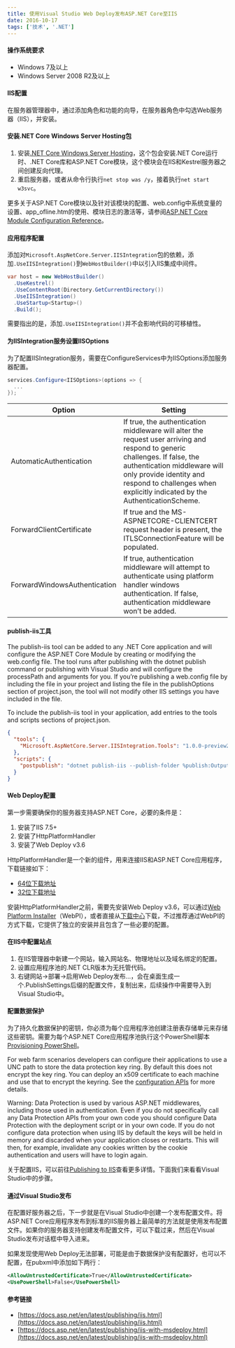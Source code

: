 ```yaml
---
title: 使用Visual Studio Web Deploy发布ASP.NET Core至IIS
date: 2016-10-17
tags: ['技术', '.NET']
---
```


#### 操作系统要求

- Windows 7及以上
- Windows Server 2008 R2及以上

#### IIS配置

在服务器管理器中，通过添加角色和功能的向导，在服务器角色中勾选Web服务器（IIS），并安装。

#### 安装.NET Core Windows Server Hosting包

1. 安装[.NET Core Windows Server Hosting](https://go.microsoft.com/fwlink/?LinkID=827547)，这个包会安装.NET Core运行时、.NET Core库和ASP.NET Core模块，这个模块会在IIS和Kestrel服务器之间创建反向代理。
2. 重启服务器，或者从命令行执行`net stop was /y`，接着执行`net start w3svc`。

更多关于ASP.NET Core模块以及针对该模块的配置、web.config中系统变量的设置、app_ofline.htm的使用、模块日志的激活等，请参阅[ASP.NET Core Module Configuration Reference](https://docs.asp.net/en/latest/hosting/aspnet-core-module.html)。

#### 应用程序配置

添加对`Microsoft.AspNetCore.Server.IISIntegration`包的依赖，添加`.UseIISIntegration()`到`WebHostBuilder()`中以引入IIS集成中间件。

```c#
var host = new WebHostBuilder()
  .UseKestrel()
  .UseContentRoot(Directory.GetCurrentDirectory())
  .UseIISIntegration()
  .UseStartup<Startup>()
  .Build();
```

需要指出的是，添加`.UseIISIntegration()`并不会影响代码的可移植性。

#### 为IISIntegration服务设置IISOptions

为了配置IISIntegration服务，需要在ConfigureServices中为IISOptions添加服务器配置。

```c#
services.Configure<IISOptions>(options => {
  ...
});
```

| Option                       | Setting                                  |
| ---------------------------- | ---------------------------------------- |
| AutomaticAuthentication      | If true, the authentication middleware will alter the request user arriving and respond to generic challenges. If false, the authentication middleware will only provide identity and respond to challenges when explicitly indicated by the AuthenticationScheme. |
| ForwardClientCertificate     | If true and the MS-ASPNETCORE-CLIENTCERT request header is present, the ITLSConnectionFeature will be populated. |
| ForwardWindowsAuthentication | If true, authentication middleware will attempt to authenticate using platform handler windows authentication. If false, authentication middleware won’t be added. |

#### publish-iis工具

The publish-iis tool can be added to any .NET Core application and will configure the ASP.NET Core Module by creating or modifying the web.config file. The tool runs after publishing with the dotnet publish command or publishing with Visual Studio and will configure the processPath and arguments for you. If you’re publishing a web.config file by including the file in your project and listing the file in the publishOptions section of project.json, the tool will not modify other IIS settings you have included in the file.

To include the publish-iis tool in your application, add entries to the tools and scripts sections of project.json.

```json
{
  "tools": {
    "Microsoft.AspNetCore.Server.IISIntegration.Tools": "1.0.0-preview2-final"
  },
  "scripts": {
    "postpublish": "dotnet publish-iis --publish-folder %publish:OutputPath% --framework %publish:FullTargetFramework%"
  }
}
```

#### Web Deploy配置

第一步需要确保你的服务器支持ASP.NET Core，必要的条件是：

1. 安装了IIS 7.5+
2. 安装了HttpPlatformHandler
3. 安装了Web Deploy v3.6

HttpPlatformHandler是一个新的组件，用来连接IIS和ASP.NET Core应用程序，下载链接如下：

- [64位下载地址](http://go.microsoft.com/fwlink/?LinkID=690721)
- [32位下载地址](http://go.microsoft.com/fwlink/?LinkId=690722)

安装HttpPlatformHandler之前，需要先安装Web Deploy v3.6，可以通过[Web Platform Installer](https://www.microsoft.com/web/downloads/platform.aspx)（WebPI），或者直接从[下载中心](https://www.microsoft.com/en-us/download/details.aspx?id=43717)下载，不过推荐通过WebPI的方式下载，它提供了独立的安装并且包含了一些必要的配置。

#### 在IIS中配置站点

1. 在IIS管理器中新建一个网站，输入网站名、物理地址以及域名绑定的配置。
2. 设置应用程序池的.NET CLR版本为无托管代码。
3. 右键网站->部署->启用Web Deploy发布...，会在桌面生成一个.PublishSettings后缀的配置文件，复制出来，后续操作中需要导入到Visual Studio中。

#### 配置数据保护

为了持久化数据保护的密钥，你必须为每个应用程序池创建注册表存储单元来存储这些密钥。需要为每个ASP.NET Core应用程序池执行这个PowerShell脚本[Provisioning PowerShell](https://github.com/aspnet/DataProtection/blob/dev/Provision-AutoGenKeys.ps1)。

For web farm scenarios developers can configure their applications to use a UNC path to store the data protection key ring. By default this does not encrypt the key ring. You can deploy an x509 certificate to each machine and use that to encrypt the keyring. See the [configuration APIs](https://docs.asp.net/en/latest/security/data-protection/configuration/overview.html#data-protection-configuring) for more details.

Warning: Data Protection is used by various ASP.NET middlewares, including those used in authentication. Even if you do not specifically call any Data Protection APIs from your own code you should configure Data Protection with the deployment script or in your own code. If you do not configure data protection when using IIS by default the keys will be held in memory and discarded when your application closes or restarts. This will then, for example, invalidate any cookies written by the cookie authentication and users will have to login again.

关于配置IIS，可以前往[Publishing to IIS](https://docs.asp.net/en/latest/publishing/iis.html)查看更多详情。下面我们来看看Visual Studio中的步骤。

#### 通过Visual Studio发布

在配置好服务器之后，下一步就是在Visual Studio中创建一个发布配置文件。将ASP.NET Core应用程序发布到标准的IIS服务器上最简单的方法就是使用发布配置文件。如果你的服务器支持创建发布配置文件，可以下载过来，然后在Visual Studio发布对话框中导入进来。

如果发现使用Web Deploy无法部署，可能是由于数据保护没有配置好，也可以不配置，在pubxml中添加如下两行：

```xml
<AllowUntrustedCertificate>True</AllowUntrustedCertificate>
<UsePowerShell>False</UsePowerShell>
```

#### 参考链接

- [https://docs.asp.net/en/latest/publishing/iis.html](https://docs.asp.net/en/latest/publishing/iis.html)
- [https://docs.asp.net/en/latest/publishing/iis-with-msdeploy.html](https://docs.asp.net/en/latest/publishing/iis-with-msdeploy.html)
